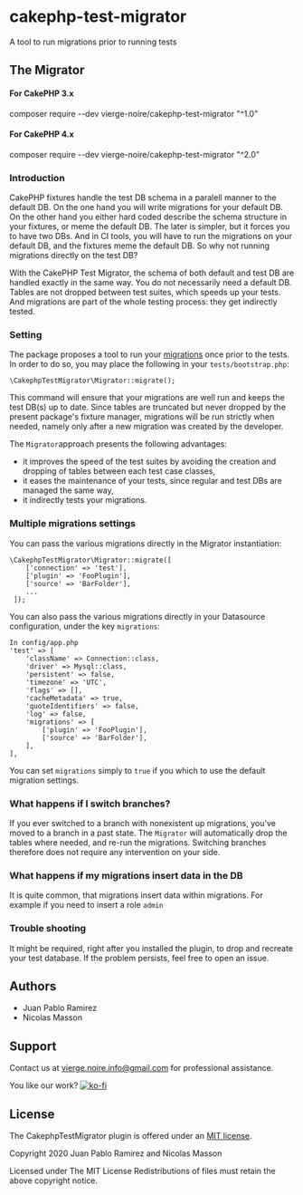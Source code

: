 # cakephp-test-migrator
A tool to run migrations prior to running tests


## The Migrator

#### For CakePHP 3.x
composer require --dev vierge-noire/cakephp-test-migrator "^1.0"

#### For CakePHP 4.x
composer require --dev vierge-noire/cakephp-test-migrator "^2.0"

### Introduction

CakePHP fixtures handle the test DB schema in a paralell manner to the default DB. On the one hand you will write migrations for your default DB. On the other hand you either hard coded describe the schema structure in your fixtures, or meme the default DB. The later is simpler, but it forces you to have two DBs. And in CI tools, you will have to run the migrations on your default DB, and the fixtures meme the default DB. So why not running migrations directly on the test DB?

With the CakePHP Test Migrator, the schema of both default and test DB are handled exactly in the same way. You do not necessarily need a default DB. Tables are not dropped between test suites, which speeds up your tests. And migrations are part of the whole testing process: they get indirectly tested.

### Setting 

The package proposes a tool to run your [migrations](https://book.cakephp.org/migrations/3/en/index.html) once prior to the tests. In order to do so,
you may place the following in your `tests/bootstrap.php`:
```$xslt
\CakephpTestMigrator\Migrator::migrate();
```
This command will ensure that your migrations are well run and keeps the test DB(s) up to date. Since tables are truncated but never dropped by the present package's fixture manager, migrations will be run strictly when needed, namely only after a new migration was created by the developer.

The `Migrator`approach presents the following advantages:
* it improves the speed of the test suites by avoiding the creation and dropping of tables between each test case classes,
* it eases the maintenance of your tests, since regular and test DBs are managed the same way,
* it indirectly tests your migrations.

### Multiple migrations settings

You can pass the various migrations directly in the Migrator instantiation:
```$xslt
\CakephpTestMigrator\Migrator::migrate([
    ['connection' => 'test'],       
    ['plugin' => 'FooPlugin'],      
    ['source' => 'BarFolder'],
    ...
 ]);
```

You can also pass the various migrations directly in your Datasource configuration, under the key `migrations`:
```$xslt
In config/app.php
'test' => [
    'className' => Connection::class,
    'driver' => Mysql::class,
    'persistent' => false,
    'timezone' => 'UTC',
    'flags' => [],
    'cacheMetadata' => true,
    'quoteIdentifiers' => false,
    'log' => false,
    'migrations' => [
        ['plugin' => 'FooPlugin'],      
        ['source' => 'BarFolder'],
    ],
],
```

You can set `migrations` simply to `true` if you which to use the default migration settings. 

### What happens if I switch branches?

If you ever switched to a branch with nonexistent up migrations, you've moved to a branch in a past state.
The `Migrator` will automatically drop the tables where needed, and re-run the migrations. Switching branches therefore
does not require any intervention on your side.

### What happens if my migrations insert data in the DB

It is quite common, that migrations insert data within migrations. For example if you need to insert a role `admin` 

### Trouble shooting

It might be required, right after you installed the plugin, to drop and recreate your test database. If the problem persists, feel free to open an issue.

## Authors
* Juan Pablo Ramirez
* Nicolas Masson


## Support
Contact us at vierge.noire.info@gmail.com for professional assistance.

You like our work? [![ko-fi](https://www.ko-fi.com/img/githubbutton_sm.svg)](https://ko-fi.com/L3L52P9JA)


## License

The CakephpTestMigrator plugin is offered under an [MIT license](https://opensource.org/licenses/mit-license.php).

Copyright 2020 Juan Pablo Ramirez and Nicolas Masson

Licensed under The MIT License Redistributions of files must retain the above copyright notice.
